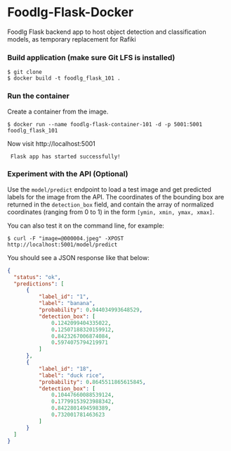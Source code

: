 # Foodlg-Flask-Docker
Foodlg Flask backend app to host object detection and classification models, as temporary replacement for Rafiki

### Build application (make sure Git LFS is installed)
```
$ git clone 
$ docker build -t foodlg_flask_101 .
```

### Run the container
Create a container from the image.
```
$ docker run --name foodlg-flask-container-101 -d -p 5001:5001 foodlg_flask_101
```

Now visit http://localhost:5001
```
 Flask app has started successfully! 
```

### Experiment with the API (Optional)

Use the `model/predict` endpoint to load a test image and get predicted labels for the image from the API.
The coordinates of the bounding box are returned in the `detection_box` field, and contain the array of normalized
coordinates (ranging from 0 to 1) in the form `[ymin, xmin, ymax, xmax]`.

You can also test it on the command line, for example:

```
$ curl -F "image=@000004.jpeg" -XPOST http://localhost:5001/model/predict
```

You should see a JSON response like that below:

```json
{
  "status": "ok",
  "predictions": [
      {
          "label_id": "1",
          "label": "banana",
          "probability": 0.944034993648529,
          "detection_box": [
              0.1242099404335022,
              0.12507188320159912,
              0.8423267006874084,
              0.5974075794219971
          ]
      },
      {
          "label_id": "18",
          "label": "duck rice",
          "probability": 0.8645511865615845,
          "detection_box": [
              0.10447660088539124,
              0.17799153923988342,
              0.8422801494598389,
              0.732001781463623
          ]
      }
  ]
}
```

